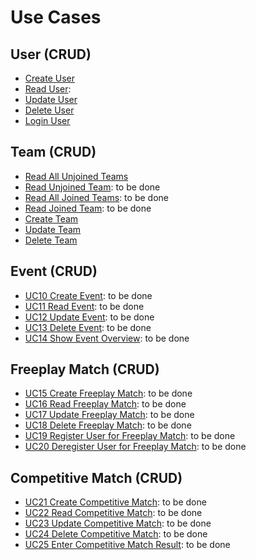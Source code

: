# Use Cases

## User (CRUD) 
- [Create User](https://github.com/JoinSports/Documentation/blob/master/Use%20Cases/CreateUser.md)
- [Read User](https://github.com/JoinSports/Documentation/blob/master/Use%20Cases/ReadUser.md):
- [Update User](https://github.com/JoinSports/Documentation/blob/master/Use%20Cases/UpdateUser.md)
- [Delete User](https://github.com/JoinSports/Documentation/blob/master/Use%20Cases/DeleteUser.md)
- [Login User](https://github.com/JoinSports/Documentation/blob/master/Use%20Cases/LoginUser.md)

## Team (CRUD)
- [Read All Unjoined Teams](https://github.com/JoinSports/Documentation/blob/master/Use%20Cases/ReadAllUnjoinedTeams.md)
- [Read Unjoined Team](https://github.com/JoinSports/Documentation/blob/master/Use%20Cases/ReadUnjoinedTeam.md): to be done
- [Read All Joined Teams](https://github.com/JoinSports/Documentation/blob/master/Use%20Cases/ReadAllJoinedTeams.md): to be done
- [Read Joined Team](https://github.com/JoinSports/Documentation/blob/master/Use%20Cases/ReadJoinedTeam.md): to be done
- [Create Team](https://github.com/JoinSports/Documentation/blob/master/Use%20Cases/CreateTeam.md)
- [Update Team](https://github.com/JoinSports/Documentation/blob/master/Use%20Cases/UpdateTeam.md)
- [Delete Team](https://github.com/JoinSports/Documentation/blob/master/Use%20Cases/DeleteTeam.md)

## Event (CRUD)
- [UC10 Create Event](https://github.com/JoinSports/Documentation/blob/master/Use%20Cases/UC10_CreateEvent.md): to be done
- [UC11 Read Event](https://github.com/JoinSports/Documentation/blob/master/Use%20Cases/UC11_ReadEvent.md): to be done
- [UC12 Update Event](https://github.com/JoinSports/Documentation/blob/master/Use%20Cases/UC12_UpdateEvent.md): to be done
- [UC13 Delete Event](https://github.com/JoinSports/Documentation/blob/master/Use%20Cases/UC13_DeleteEvent.md): to be done
- [UC14 Show Event Overview](https://github.com/JoinSports/Documentation/blob/master/Use%20Cases/UC14_ShowEventOverview.md): to be done

## Freeplay Match (CRUD)
- [UC15 Create Freeplay Match](https://github.com/JoinSports/Documentation/blob/master/Use%20Cases/UC15_CreateFreeplayMatch.md): to be done
- [UC16 Read Freeplay Match](https://github.com/JoinSports/Documentation/blob/master/Use%20Cases/UC16_ReadFreeplayMatch.md): to be done
- [UC17 Update Freeplay Match](https://github.com/JoinSports/Documentation/blob/master/Use%20Cases/UC17_UpdateFreeplayMatch.md): to be done
- [UC18 Delete Freeplay Match](https://github.com/JoinSports/Documentation/blob/master/Use%20Cases/UC18_DeleteFreeplayMatch.md): to be done
- [UC19 Register User for Freeplay Match](https://github.com/JoinSports/Documentation/blob/master/Use%20Cases/UC19_RegisterUserForFreeplayMatch.md): to be done
- [UC20 Deregister User for Freeplay Match](https://github.com/JoinSports/Documentation/blob/master/Use%20Cases/UC20_DeregisterUserForFreeplayMatch.md): to be done


## Competitive Match (CRUD)
- [UC21 Create Competitive Match](https://github.com/JoinSports/Documentation/blob/master/Use%20Cases/UC21_CreateCompetitiveMatch.md): to be done
- [UC22 Read Competitive Match](https://github.com/JoinSports/Documentation/blob/master/Use%20Cases/UC22_ReadCompetitiveMatch.md): to be done
- [UC23 Update Competitive Match](https://github.com/JoinSports/Documentation/blob/master/Use%20Cases/UC23_UpdateCompetitiveMatch.md): to be done
- [UC24 Delete Competitive Match](https://github.com/JoinSports/Documentation/blob/master/Use%20Cases/UC24_DeleteCompetitiveMatch.md): to be done
- [UC25 Enter Competitive Match Result](https://github.com/JoinSports/Documentation/blob/master/Use%20Cases/UC25_EnterCompetititiveMatchResult.md): to be done
